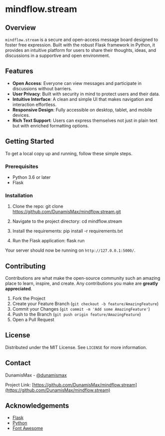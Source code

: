 # mindflow.stream

## Overview

`mindflow.stream` is a secure and open-access message board designed to foster free expression. Built with the robust Flask framework in Python, it provides an intuitive platform for users to share their thoughts, ideas, and discussions in a supportive and open environment.

## Features

- **Open Access**: Everyone can view messages and participate in discussions without barriers.
- **User Privacy**: Built with security in mind to protect users and their data.
- **Intuitive Interface**: A clean and simple UI that makes navigation and interaction effortless.
- **Responsive Design**: Fully accessible on desktop, tablet, and mobile devices.
- **Rich Text Support**: Users can express themselves not just in plain text but with enriched formatting options.

## Getting Started

To get a local copy up and running, follow these simple steps.

### Prerequisites

- Python 3.6 or later
- Flask

### Installation

1. Clone the repo:
   git clone https://github.com/DunamisMax/mindflow.stream.git

2. Navigate to the project directory:
   cd mindflow.stream

3. Install the requirements:
   pip install -r requirements.txt

4. Run the Flask application:
   flask run

Your server should now be running on `http://127.0.0.1:5000/`.

## Contributing

Contributions are what make the open-source community such an amazing place to learn, inspire, and create. Any contributions you make are **greatly appreciated**.

1. Fork the Project
2. Create your Feature Branch (`git checkout -b feature/AmazingFeature`)
3. Commit your Changes (`git commit -m 'Add some AmazingFeature'`)
4. Push to the Branch (`git push origin feature/AmazingFeature`)
5. Open a Pull Request

## License

Distributed under the MIT License. See `LICENSE` for more information.

## Contact

DunamisMax - [@dunamismax](https://twitter.com/dunamismax)

Project Link: [https://github.com/DunamisMax/mindflow.stream](https://github.com/DunamisMax/mindflow.stream)

## Acknowledgements

- [Flask](https://flask.palletsprojects.com/)
- [Python](https://python.org/)
- [Font Awesome](https://fontawesome.com/)
